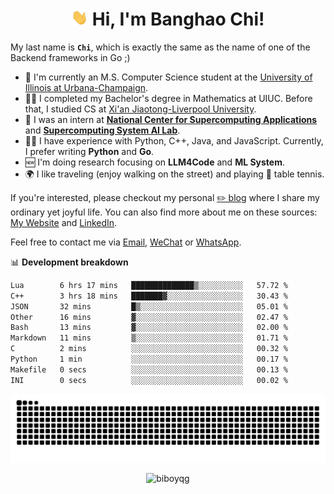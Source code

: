 <h1 align="center"><img src="assets/hi.gif" height="26" alt="wave"/> Hi, I'm Banghao Chi!</h1>

My last name is **`Chi`**, which is exactly the same as the name of one of the Backend frameworks in Go ;)

- 🏫 I'm currently an M.S. Computer Science student at the [University of Illinois at Urbana-Champaign](https://illinois.edu/).
- 👨‍🎓 I completed my Bachelor's degree in Mathematics at UIUC. Before that, I studied CS at [Xi'an Jiaotong-Liverpool University](https://www.xjtlu.edu.cn/en).
- 💼 I was an intern at **[National Center for Supercomputing Applications](https://www.ncsa.illinois.edu/)** and **[Supercomputing System AI Lab](https://supercomputing-system-ai-lab.github.io/)**.
- 👨‍💻 I have experience with Python, C++, Java, and JavaScript. Currently, I prefer writing **Python** and **Go**.
- 🆕 I'm doing research focusing on **LLM4Code** and **ML System**.
- 🌍 I like traveling (enjoy walking on the street) and playing 🏓 table tennis.

If you're interested, please checkout my personal [✏️ blog](https://banghao.live) where I share my ordinary yet joyful life. You can also find more about me on these sources: [My Website](https://biboyqg.github.io/) and [LinkedIn](https://www.linkedin.com/in/banghao-chi-550737276/).

Feel free to contact me via <a href="mailto:banghao2@illinois.edu">Email</a>, [WeChat](id:banghao1023) or [WhatsApp](+12173286124).

📊 **Development breakdown**

<!--START_SECTION:waka-->

```txt
Lua        6 hrs 17 mins   ██████████████▒░░░░░░░░░░   57.72 %
C++        3 hrs 18 mins   ███████▓░░░░░░░░░░░░░░░░░   30.43 %
JSON       32 mins         █▒░░░░░░░░░░░░░░░░░░░░░░░   05.01 %
Other      16 mins         ▓░░░░░░░░░░░░░░░░░░░░░░░░   02.47 %
Bash       13 mins         ▓░░░░░░░░░░░░░░░░░░░░░░░░   02.00 %
Markdown   11 mins         ▒░░░░░░░░░░░░░░░░░░░░░░░░   01.71 %
C          2 mins          ░░░░░░░░░░░░░░░░░░░░░░░░░   00.32 %
Python     1 min           ░░░░░░░░░░░░░░░░░░░░░░░░░   00.17 %
Makefile   0 secs          ░░░░░░░░░░░░░░░░░░░░░░░░░   00.13 %
INI        0 secs          ░░░░░░░░░░░░░░░░░░░░░░░░░   00.02 %
```

<!--END_SECTION:waka-->

<picture>
  <source media="(prefers-color-scheme: dark)" srcset="https://raw.githubusercontent.com/BiboyQG/BiboyQG/output/github-contribution-grid-snake-dark.svg">
  <source media="(prefers-color-scheme: light)" srcset="https://raw.githubusercontent.com/BiboyQG/BiboyQG/output/github-contribution-grid-snake.svg">
  <img alt="github contribution grid snake animation" src="https://raw.githubusercontent.com/BiboyQG/BiboyQG/output/github-contribution-grid-snake.svg">
</picture>

<br>

<p align="center"><img src="https://komarev.com/ghpvc/?username=biboyqg&label=Profile%20views&color=0e75b6&style=flat" alt="biboyqg" /> </p>

</div>

